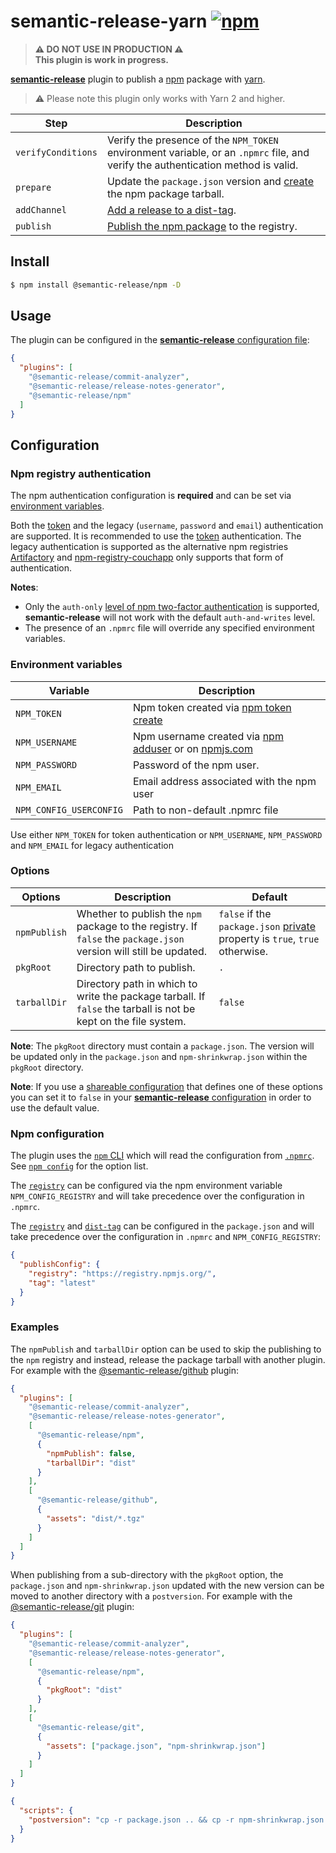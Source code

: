 # semantic-release-yarn [![npm](https://img.shields.io/npm/v/semantic-release-yarn)](https://www.npmjs.com/package/semantic-release-yarn)

> **⚠️ DO NOT USE IN PRODUCTION ⚠️**  
> **This plugin is work in progress.**

[**semantic-release**](https://github.com/semantic-release/semantic-release)
plugin to publish a [npm](https://www.npmjs.com) package with
[yarn](https://yarnpkg.com).

> ⚠️ Please note this plugin only works with Yarn 2 and higher.

| Step               | Description                                                                                                                      |
| ------------------ | -------------------------------------------------------------------------------------------------------------------------------- |
| `verifyConditions` | Verify the presence of the `NPM_TOKEN` environment variable, or an `.npmrc` file, and verify the authentication method is valid. |
| `prepare`          | Update the `package.json` version and [create](https://docs.npmjs.com/cli/pack) the npm package tarball.                         |
| `addChannel`       | [Add a release to a dist-tag](https://docs.npmjs.com/cli/dist-tag).                                                              |
| `publish`          | [Publish the npm package](https://docs.npmjs.com/cli/publish) to the registry.                                                   |

## Install

```bash
$ npm install @semantic-release/npm -D
```

## Usage

The plugin can be configured in the
[**semantic-release** configuration file](https://github.com/semantic-release/semantic-release/blob/master/docs/usage/configuration.md#configuration):

```json
{
  "plugins": [
    "@semantic-release/commit-analyzer",
    "@semantic-release/release-notes-generator",
    "@semantic-release/npm"
  ]
}
```

## Configuration

### Npm registry authentication

The npm authentication configuration is **required** and can be set via
[environment variables](#environment-variables).

Both the [token](https://docs.npmjs.com/getting-started/working_with_tokens) and
the legacy (`username`, `password` and `email`) authentication are supported. It
is recommended to use the
[token](https://docs.npmjs.com/getting-started/working_with_tokens)
authentication. The legacy authentication is supported as the alternative npm
registries [Artifactory](https://www.jfrog.com/open-source/#os-arti) and
[npm-registry-couchapp](https://github.com/npm/npm-registry-couchapp) only
supports that form of authentication.

**Notes**:

- Only the
  `auth-only` [level of npm two-factor authentication](https://docs.npmjs.com/getting-started/using-two-factor-authentication#levels-of-authentication)
  is supported, **semantic-release** will not work with the default
  `auth-and-writes` level.
- The presence of an `.npmrc` file will override any specified environment
  variables.

### Environment variables

| Variable                | Description                                                                                                                   |
| ----------------------- | ----------------------------------------------------------------------------------------------------------------------------- |
| `NPM_TOKEN`             | Npm token created via [npm token create](https://docs.npmjs.com/getting-started/working_with_tokens#how-to-create-new-tokens) |
| `NPM_USERNAME`          | Npm username created via [npm adduser](https://docs.npmjs.com/cli/adduser) or on [npmjs.com](https://www.npmjs.com)           |
| `NPM_PASSWORD`          | Password of the npm user.                                                                                                     |
| `NPM_EMAIL`             | Email address associated with the npm user                                                                                    |
| `NPM_CONFIG_USERCONFIG` | Path to non-default .npmrc file                                                                                               |

Use either `NPM_TOKEN` for token authentication or `NPM_USERNAME`,
`NPM_PASSWORD` and `NPM_EMAIL` for legacy authentication

### Options

| Options      | Description                                                                                                        | Default                                                                                                                          |
| ------------ | ------------------------------------------------------------------------------------------------------------------ | -------------------------------------------------------------------------------------------------------------------------------- |
| `npmPublish` | Whether to publish the `npm` package to the registry. If `false` the `package.json` version will still be updated. | `false` if the `package.json` [private](https://docs.npmjs.com/files/package.json#private) property is `true`, `true` otherwise. |
| `pkgRoot`    | Directory path to publish.                                                                                         | `.`                                                                                                                              |
| `tarballDir` | Directory path in which to write the package tarball. If `false` the tarball is not be kept on the file system.    | `false`                                                                                                                          |

**Note**: The `pkgRoot` directory must contain a `package.json`. The version
will be updated only in the `package.json` and `npm-shrinkwrap.json` within the
`pkgRoot` directory.

**Note**: If you use a
[shareable configuration](https://github.com/semantic-release/semantic-release/blob/master/docs/usage/shareable-configurations.md#shareable-configurations)
that defines one of these options you can set it to `false` in your
[**semantic-release** configuration](https://github.com/semantic-release/semantic-release/blob/master/docs/usage/configuration.md#configuration)
in order to use the default value.

### Npm configuration

The plugin uses the [`npm` CLI](https://github.com/npm/cli) which will read the
configuration from [`.npmrc`](https://docs.npmjs.com/files/npmrc). See
[`npm config`](https://docs.npmjs.com/misc/config) for the option list.

The [`registry`](https://docs.npmjs.com/misc/registry) can be configured via the
npm environment variable `NPM_CONFIG_REGISTRY` and will take precedence over the
configuration in `.npmrc`.

The [`registry`](https://docs.npmjs.com/misc/registry) and
[`dist-tag`](https://docs.npmjs.com/cli/dist-tag) can be configured in the
`package.json` and will take precedence over the configuration in `.npmrc` and
`NPM_CONFIG_REGISTRY`:

```json
{
  "publishConfig": {
    "registry": "https://registry.npmjs.org/",
    "tag": "latest"
  }
}
```

### Examples

The `npmPublish` and `tarballDir` option can be used to skip the publishing to
the `npm` registry and instead, release the package tarball with another plugin.
For example with the
[@semantic-release/github](https://github.com/semantic-release/github) plugin:

```json
{
  "plugins": [
    "@semantic-release/commit-analyzer",
    "@semantic-release/release-notes-generator",
    [
      "@semantic-release/npm",
      {
        "npmPublish": false,
        "tarballDir": "dist"
      }
    ],
    [
      "@semantic-release/github",
      {
        "assets": "dist/*.tgz"
      }
    ]
  ]
}
```

When publishing from a sub-directory with the `pkgRoot` option, the
`package.json` and `npm-shrinkwrap.json` updated with the new version can be
moved to another directory with a `postversion`. For example with the
[@semantic-release/git](https://github.com/semantic-release/git) plugin:

```json
{
  "plugins": [
    "@semantic-release/commit-analyzer",
    "@semantic-release/release-notes-generator",
    [
      "@semantic-release/npm",
      {
        "pkgRoot": "dist"
      }
    ],
    [
      "@semantic-release/git",
      {
        "assets": ["package.json", "npm-shrinkwrap.json"]
      }
    ]
  ]
}
```

```json
{
  "scripts": {
    "postversion": "cp -r package.json .. && cp -r npm-shrinkwrap.json .."
  }
}
```

